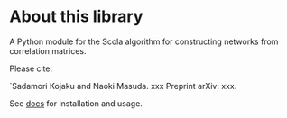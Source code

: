About this library
==================

A Python module for the Scola algorithm for constructing networks from correlation matrices.
 
Please cite:

`Sadamori Kojaku and Naoki Masuda. xxx Preprint arXiv: xxx. 

See [docs](https://scola.readthedocs.io/en/latest/) for installation and usage.
 
